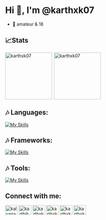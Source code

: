 # Hi 👋, I'm @karthxk07
 - 👀 amateur & 18





## 📈Stats
<p><img align="left" height= 150px src="https://github-readme-stats.vercel.app/api/top-langs?username=karthxk07&show_icons=true&theme=dark&locale=en&layout=compact" alt="karthxk07" /></p>


<p>&nbsp;<img align="center" height=150px src="https://github-readme-stats.vercel.app/api?username=karthxk07&show_icons=true&theme=dark&locale=en" alt="karthxk07" /></p>

## 🎶 Languages:
[![My Skills](https://skillicons.dev/icons?i=c,cpp,java,python,js,ts,html,css,matlab)](https://skillicons.dev)

## 🎶 Frameworks:
[![My Skills](https://skillicons.dev/icons?i=react,nodejs,express,next,tailwind,firebase,github,aws)](https://skillicons.dev)


## 🎶 Tools:
[![My Skills](https://skillicons.dev/icons?i=linux,git,vscode,github,aws,docker)](https://skillicons.dev)


## Connect with me:
<p align="left">
<a href="https://twitter.com/kalyanammm" target="blank"><img align="center" src="https://raw.githubusercontent.com/rahuldkjain/github-profile-readme-generator/master/src/images/icons/Social/twitter.svg" alt="kalyanammm" height="30" width="40" /></a>
<a href="https://instagram.com/karthik.kalyanamm" target="blank"><img align="center" src="https://raw.githubusercontent.com/rahuldkjain/github-profile-readme-generator/master/src/images/icons/Social/instagram.svg" alt="karthik.kalyanamm" height="30" width="40" /></a>
<a href="https://www.codechef.com/users/karthxk07" target="blank"><img align="center" src="https://cdn.jsdelivr.net/npm/simple-icons@3.1.0/icons/codechef.svg" alt="karthxk07" height="30" width="40" /></a>
<a href="https://www.hackerrank.com/karthxk07" target="blank"><img align="center" src="https://raw.githubusercontent.com/rahuldkjain/github-profile-readme-generator/master/src/images/icons/Social/hackerrank.svg" alt="karthxk07" height="30" width="40" /></a>
<a href="https://leetcode.com/kxrthik07/" target="blank"><img align="center" src="https://raw.githubusercontent.com/rahuldkjain/github-profile-readme-generator/master/src/images/icons/Social/leet-code.svg" alt="karthxk07" height="30" width="40" /></a>
 <a href="https://www.linkedin.com/in/karthik-kalyanam-53571b254/" target="blank"><img align="center" src="https://raw.githubusercontent.com/rahuldkjain/github-profile-readme-generator/master/src/images/icons/Social/linked-in-alt.svg" alt="karthxk07" height="30" width="40" /></a>
</p>
